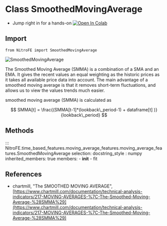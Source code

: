 

# Class SmoothedMovingAverage

* Jump right in for a hands-on [![Open In Colab](https://camo.githubusercontent.com/52feade06f2fecbf006889a904d221e6a730c194/68747470733a2f2f636f6c61622e72657365617263682e676f6f676c652e636f6d2f6173736574732f636f6c61622d62616467652e737667)](https://colab.research.google.com/drive/1mdA639urFTbtybZP7oR_0XHOLOYiiA0h?usp=sharing)

## Import
`
from NitroFE import SmoothedMovingAverage
`

![SmoothedMovingAverage](https://media.giphy.com/media/LqMwgXOw1hMXgi5hGs/giphy.gif)

The Smoothed Moving Average (SMMA) is a combination of a SMA and an EMA.
It gives the recent values an equal weighting as the historic prices as it takes all available price data into account.
The main advantage of a smoothed moving average is that it removes short-term fluctuations,
and allows us to view the values trends much easier.

smoothed moving average (SMMA) is calculated as

$$
SMMA[t] = \frac{(SMMA[t-1]*(lookback\_period-1) + dataframe[t] )}{lookback\_period}
$$

## Methods

::: NitroFE.time_based_features.moving_average_features.moving_average_features.SmoothedMovingAverage
    selection:
        docstring_style : numpy
        inherited_members: true
        members:
        - __init__
        - fit



References
------
* chartmill, "The SMOOTHED MOVING AVERAGE",
    [https://www.chartmill.com/documentation/technical-analysis-indicators/217-MOVING-AVERAGES-%7C-The-Smoothed-Moving-Average-%28SMMA%29](https://www.chartmill.com/documentation/technical-analysis-indicators/217-MOVING-AVERAGES-%7C-The-Smoothed-Moving-Average-%28SMMA%29)